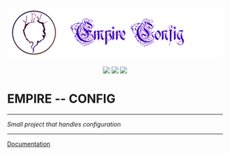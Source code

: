 ![](docs/_static/header.png)

<div style="text-align: center">
    <img src="https://forthebadge.com/images/badges/made-with-python.svg">
    <img src="https://forthebadge.com/images/badges/powered-by-black-magic.svg">
    <img src="https://forthebadge.com/images/badges/built-by-codebabes.svg">
</div>

# EMPIRE -- CONFIG

---

<i>Small project that handles configuration</i>

---

<a href="https://tombmyst-empire.github.io/empire-config/html/index.html">Documentation</a>